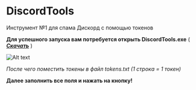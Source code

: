 # DiscordTools
Инструмент №1 для спама Дискорд с помощью токенов

**Для успешного запуска вам потребуется открыть DiscordTools.exe**
( [***Скачать***](https://github.com/LORD-ME-CODE/DiscordTools/releases/download/master/DiscordTools.exe) )



![Alt text](https://i.imgur.com/oHwwwub.png?raw=true "Скриншот окна")



*После чего поместить токены в файл tokens.txt (1 строка = 1 токен)*



**Далее заполнить все поля и нажать на кнопку!**
